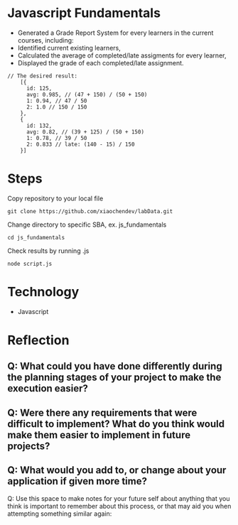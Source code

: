 # Javascript Fundamentals
- Generated a Grade Report System for every learners in the current courses, including:
- Identified current existing learners,
- Calculated the average of completed/late assigments for every learner,
- Displayed the grade of each completed/late assignment.

```
// The desired result:
    [{
      id: 125,
      avg: 0.985, // (47 + 150) / (50 + 150)
      1: 0.94, // 47 / 50
      2: 1.0 // 150 / 150
    },
    {
      id: 132,
      avg: 0.82, // (39 + 125) / (50 + 150)
      1: 0.78, // 39 / 50
      2: 0.833 // late: (140 - 15) / 150
    }]
```
# Steps
Copy repository to your local file

```
git clone https://github.com/xiaochendev/labData.git
```

Change directory to specific SBA, ex. js_fundamentals
```
cd js_fundamentals
```

Check results by running .js 
```
node script.js
```

# Technology
- Javascript

# Reflection
Q: What could you have done differently during the planning stages of your project to make the execution easier?
- 

Q: Were there any requirements that were difficult to implement? What do you think would make them easier to implement in future projects?
- 

Q: What would you add to, or change about your application if given more time?
- 

Q: Use this space to make notes for your future self about anything that you think is important to remember about this process, or that may aid you when attempting something similar again:
